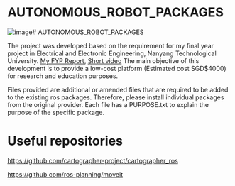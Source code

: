 # AUTONOMOUS_ROBOT_PACKAGES
![image](https://github.com/vanerkz/AUTONOMOUS_ROBOT_PACKAGES/assets/84112168/d5071ee0-d015-4f27-8ee4-f857b921e03d)# AUTONOMOUS_ROBOT_PACKAGES


The project was developed based on the requirement for my final year project in Electrical and Electronic Engineering, Nanyang Technological University. [My FYP Report](https://hdl.handle.net/10356/149758), [Short video](https://youtu.be/7Dy3vTiSgHM?si=XgfZ8NaiyMUA-3hd) 
The main objective of this development is to provide a low-cost platform (Estimated cost SGD$4000) for research and education purposes. 


Files provided are additional or amended files that are required to be added to the existing ros packages. 
Therefore, please install individual packages from the original provider. 
Each file has a PURPOSE.txt to explain the purpose of the specific package.

# Useful repositories
https://github.com/cartographer-project/cartographer_ros

https://github.com/ros-planning/moveit
